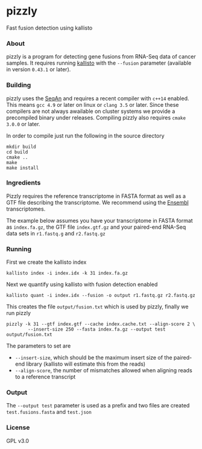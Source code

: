 # pizzly 

Fast fusion detection using kallisto

### About

pizzly is a program for detecting gene fusions from RNA-Seq data of cancer samples. 
It requires running [kallisto](https://pachterlab.github.io/kallisto) with the `--fusion`
parameter (available in version `0.43.1` or later). 



### Building

pizzly uses the [SeqAn](http://www.seqan.de/) and requires a recent compiler with `c++14` enabled.
This means `gcc 4.9` or later on linux or `clang 3.5` or later. Since these compilers are not always
awailable on cluster systems we provide a precompiled binary under releases. Compiling pizzly also
requires `cmake 3.0.0` or later.

In order to compile just run the following in the source directory
```
mkdir build
cd build
cmake ..
make
make install
```

### Ingredients

Pizzly requires the reference transcriptome in FASTA format as well as a GTF file describing the transcriptome.
We recommend using the [Ensembl](http://www.ensembl.org/index.html) transcriptomes.

The example below assumes you have your transcriptome in FASTA format as `index.fa.gz`, the GTF file `index.gtf.gz` 
and your paired-end RNA-Seq data sets in `r1.fastq.g` and `r2.fastq.gz`

### Running

First we create the kallisto index

```
kallisto index -i index.idx -k 31 index.fa.gz
```

Next we quantify using kallisto with fusion detection enabled

```
kallisto quant -i index.idx --fusion -o output r1.fastq.gz r2.fastq.gz
```

This creates the file `output/fusion.txt` which is used by pizzly, finally we run pizzly

```
pizzly -k 31 --gtf index.gtf --cache index.cache.txt --align-score 2 \
        --insert-size 250 --fasta index.fa.gz --output test output/fusion.txt
```

The parameters to set are 

* `--insert-size`, which should be the maximum insert size of the paired-end library (kallisto will estimate this from the reads)
* `--align-score`, the number of mismatches allowed when aligning reads to a reference transcript


### Output

The `--output test` parameter is used as a prefix and two files are created `test.fusions.fasta` and `test.json`


### License

GPL v3.0
